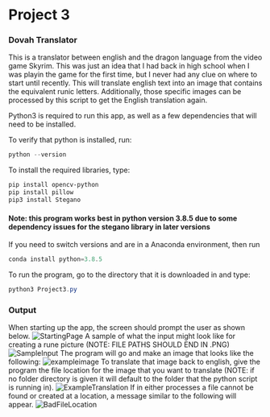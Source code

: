 # Project 3

### Dovah Translator 

This is a translator between english and the dragon language from the video game Skyrim. This was just an idea that I had back in high school when I was playin the game for the first time, but I never had any clue on where to start until recently. This will translate english text into an image that contains the equivalent runic letters. Additionally, those specific images can be processed by this script to get the English translation again. 

Python3 is required to run this app, as well as a few dependencies that will need to be installed.

To verify that python is installed, run:
```powershell
python --version
```
To install the required libraries, type:
```powershell
pip install opencv-python
pip install pillow
pip3 install Stegano
```
#### Note: this program works best in python version 3.8.5 due to some dependency issues for the stegano library in later versions
If you need to switch versions and are in a Anaconda environment, then run
```powershell
conda install python=3.8.5
```


To run the program, go to the directory that it is downloaded in and type:
```powershell
python3 Project3.py
```
### Output
When starting up the app, the screen should prompt the user as shown below.
![StartingPage](https://user-images.githubusercontent.com/65302404/115462357-8e856400-a1f8-11eb-84ec-06ac796c44e5.PNG)
A sample of what the input might look like for creating a rune picture (NOTE: FILE PATHS SHOULD END IN .PNG)
![SampleInput](https://user-images.githubusercontent.com/65302404/115462350-8b8a7380-a1f8-11eb-8f84-a14740727331.PNG)
The program will go and make an image that looks like the following:
![exampleimage](https://user-images.githubusercontent.com/65302404/115462422-a1983400-a1f8-11eb-90bf-f604d4739f89.png)
To translate that image back to english, give the program the file location for the image that you want to translate (NOTE: if no folder directory is given it will default to the folder that the python script is running in).
![ExampleTranslation](https://user-images.githubusercontent.com/65302404/115462387-980ecc00-a1f8-11eb-9071-0559d9a8111b.PNG)
If in either processes a file cannot be found or created at a location, a message similar to the following will appear.
![BadFileLocation](https://user-images.githubusercontent.com/65302404/115462377-93e2ae80-a1f8-11eb-9db2-bf6e10daf342.PNG)
